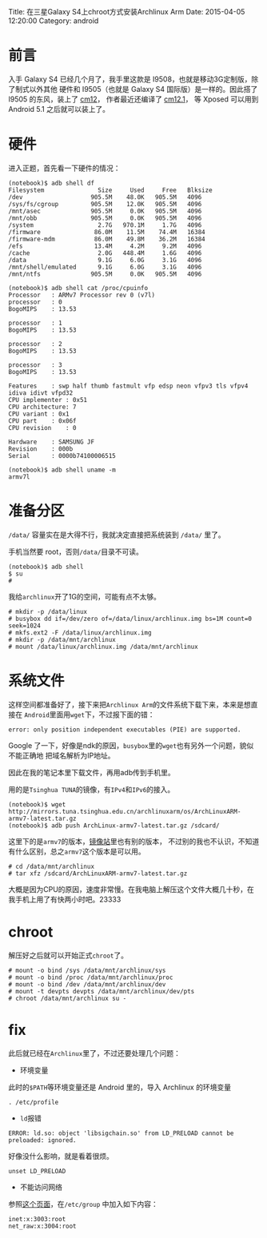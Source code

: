 Title:    在三星Galaxy S4上chroot方式安装Archlinux Arm
Date:     2015-04-05 12:20:00
Category: android

# 前言
入手 Galaxy S4 已经几个月了，我手里这款是 I9508，也就是移动3G定制版，除了制式以外其他
硬件和 I9505（也就是 Galaxy S4 国际版）是一样的。因此搭了 I9505 的东风，装上了
[cm12](http://forum.xda-developers.com/galaxy-s4/i9505-orig-develop/rom-cyanogenmod-12-t2943934)，
作者最近还编译了
[cm12.1](http://forum.xda-developers.com/galaxy-s4/i9505-orig-develop/exclusive-antaresone-alucard24-s-t3066696)，
等 Xposed 可以用到 Android 5.1 之后就可以装上了。

# 硬件
进入正题，首先看一下硬件的情况：

```
(notebook)$ adb shell df
Filesystem               Size     Used     Free   Blksize
/dev                   905.5M    48.0K   905.5M   4096
/sys/fs/cgroup         905.5M    12.0K   905.5M   4096
/mnt/asec              905.5M     0.0K   905.5M   4096
/mnt/obb               905.5M     0.0K   905.5M   4096
/system                  2.7G   970.1M     1.7G   4096
/firmware               86.0M    11.5M    74.4M   16384
/firmware-mdm           86.0M    49.8M    36.2M   16384
/efs                    13.4M     4.2M     9.2M   4096
/cache                   2.0G   448.4M     1.6G   4096
/data                    9.1G     6.0G     3.1G   4096
/mnt/shell/emulated      9.1G     6.0G     3.1G   4096
/mnt/ntfs              905.5M     0.0K   905.5M   4096
```

```
(notebook)$ adb shell cat /proc/cpuinfo
Processor	: ARMv7 Processor rev 0 (v7l)
processor	: 0
BogoMIPS	: 13.53

processor	: 1
BogoMIPS	: 13.53

processor	: 2
BogoMIPS	: 13.53

processor	: 3
BogoMIPS	: 13.53

Features	: swp half thumb fastmult vfp edsp neon vfpv3 tls vfpv4 idiva idivt vfpd32 
CPU implementer	: 0x51
CPU architecture: 7
CPU variant	: 0x1
CPU part	: 0x06f
CPU revision	: 0

Hardware	: SAMSUNG JF
Revision	: 000b
Serial		: 0000b74100006515
```

```
(notebook)$ adb shell uname -m
armv7l
```

# 准备分区

`/data/` 容量实在是大得不行，我就决定直接把系统装到 `/data/` 里了。

手机当然要 root，否则`/data/`目录不可读。

```
(notebook)$ adb shell
$ su
#
```

我给`archlinux`开了1G的空间，可能有点不太够。

```
# mkdir -p /data/linux
# busybox dd if=/dev/zero of=/data/linux/archlinux.img bs=1M count=0 seek=1024
# mkfs.ext2 -F /data/linux/archlinux.img
# mkdir -p /data/mnt/archlinux
# mount /data/linux/archlinux.img /data/mnt/archlinux
```

# 系统文件

这样空间都准备好了，接下来把`Archlinux Arm`的文件系统下载下来，本来是想直接在
`Android`里面用`wget`下，不过报下面的错：

```
error: only position independent executables (PIE) are supported.
```

Google 了一下，好像是ndk的原因，`busybox`里的`wget`也有另外一个问题，貌似不能正确地
把域名解析为IP地址。

因此在我的笔记本里下载文件，再用adb传到手机里。

用的是`Tsinghua TUNA`的镜像，有`IPv4`和`IPv6`的接入。

```
(notebook)$ wget http://mirrors.tuna.tsinghua.edu.cn/archlinuxarm/os/ArchLinuxARM-armv7-latest.tar.gz
(notebook)$ adb push ArchLinux-armv7-latest.tar.gz /sdcard/
```

这里下的是`armv7`的版本，[镜像站](http://mirrors.tuna.tsinghua.edu.cn/archlinuxarm/os/)里也有别的版本，
不过别的我也不认识，不知道有什么区别，总之`armv7`这个版本是可以用。

```
# cd /data/mnt/archlinux
# tar xfz /sdcard/ArchLinuxARM-armv7-latest.tar.gz
```

大概是因为CPU的原因，速度非常慢。在我电脑上解压这个文件大概几十秒，在我手机上用了有快两小时吧。23333

# chroot

解压好之后就可以开始正式`chroot`了。

```
# mount -o bind /sys /data/mnt/archlinux/sys
# mount -o bind /proc /data/mnt/archlinux/proc
# mount -o bind /dev /data/mnt/archlinux/dev
# mount -t devpts devpts /data/mnt/archlinux/dev/pts
# chroot /data/mnt/archlinux su -
```

# fix

此后就已经在`Archlinux`里了，不过还要处理几个问题：

* 环境变量

此时的`$PATH`等环境变量还是 Android 里的，导入 Archlinux 的环境变量
```
. /etc/profile
```

* `ld`报错

```
ERROR: ld.so: object 'libsigchain.so' from LD_PRELOAD cannot be preloaded: ignored.
```

好像没什么影响，就是看着很烦。

```
unset LD_PRELOAD
```

* 不能访问网络

参照[这个页面](http://archlinuxarm.org/forum/viewtopic.php?f=9&t=4611)，在`/etc/group`
中加入如下内容：

```
inet:x:3003:root
net_raw:x:3004:root
```
